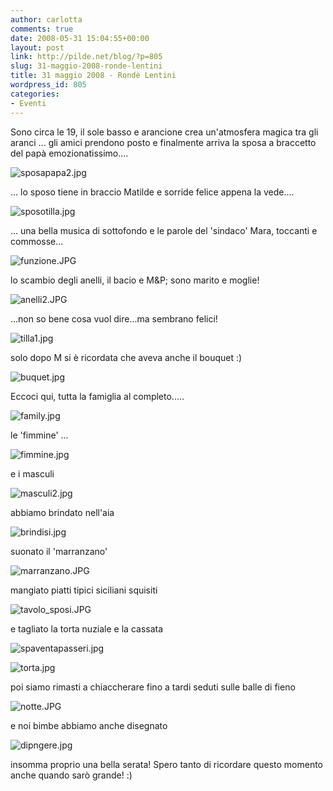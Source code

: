 ```yaml
---
author: carlotta
comments: true
date: 2008-05-31 15:04:55+00:00
layout: post
link: http://pilde.net/blog/?p=805
slug: 31-maggio-2008-ronde-lentini
title: 31 maggio 2008 - Rondè Lentini
wordpress_id: 805
categories:
- Eventi
---
```


Sono circa le 19, il sole basso e arancione crea un'atmosfera magica tra gli aranci ... gli amici prendono posto e finalmente arriva la sposa a braccetto del papà emozionatissimo....

![sposapapa2.jpg](http://pilde.net/blog/wp-content/uploads/2008/06/sposapapa2.jpg)




... lo sposo tiene in braccio Matilde e sorride felice appena la vede....

![sposotilla.jpg](http://pilde.net/blog/wp-content/uploads/2008/06/sposotilla.jpg)




... una bella musica di sottofondo e le parole del 'sindaco' Mara, toccanti e commosse...

![funzione.JPG](http://pilde.net/blog/wp-content/uploads/2008/06/funzione.JPG)




lo scambio degli anelli, il bacio e M&P; sono marito e moglie!

![anelli2.JPG](http://pilde.net/blog/wp-content/uploads/2008/06/anelli2.JPG)




...non so bene cosa vuol dire...ma sembrano felici!

![tilla1.jpg](http://pilde.net/blog/wp-content/uploads/2008/06/tilla1.jpg)




solo dopo M si è ricordata che aveva anche il bouquet :)


 

![buquet.jpg](http://pilde.net/blog/wp-content/uploads/2008/06/buquet.jpg)




Eccoci qui, tutta la famiglia al completo.....

![family.jpg](http://pilde.net/blog/wp-content/uploads/2008/06/family.jpg)




le 'fimmine' ...

![fimmine.jpg](http://pilde.net/blog/wp-content/uploads/2008/06/fimmine.jpg)




e i masculi 

![masculi2.jpg](http://pilde.net/blog/wp-content/uploads/2008/06/masculi2.jpg)




abbiamo brindato nell'aia

![brindisi.jpg](http://pilde.net/blog/wp-content/uploads/2008/06/brindisi.jpg)




suonato il 'marranzano'

![marranzano.JPG](http://pilde.net/blog/wp-content/uploads/2008/06/marranzano.JPG)




mangiato piatti tipici siciliani squisiti 

![tavolo_sposi.JPG](http://pilde.net/blog/wp-content/uploads/2008/06/tavolo_sposi.JPG)




e tagliato la torta nuziale e la cassata 

![spaventapasseri.jpg](http://pilde.net/blog/wp-content/uploads/2008/06/spaventapasseri.jpg)




![torta.jpg](http://pilde.net/blog/wp-content/uploads/2008/06/torta.jpg)




poi siamo rimasti a chiaccherare fino a tardi seduti sulle balle di fieno 

![notte.JPG](http://pilde.net/blog/wp-content/uploads/2008/06/notte.JPG)




e noi bimbe abbiamo anche disegnato

![dipngere.jpg](http://pilde.net/blog/wp-content/uploads/2008/06/dipngere.jpg)




insomma proprio una bella serata! Spero tanto di ricordare questo momento anche quando sarò grande! :)









